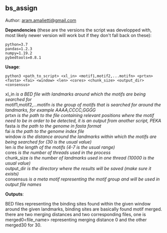 ## bs_assign
Author: aram.amalietti@gmail.com


**Dependencies** (these are the versions the script was developped with, most likely newer version will work but if they don't fall back on these):
```
python=3.7  
pandas=1.2.3  
numpy=1.19.2  
pybedtools=0.8.1  
```
**Usage**:  
  ```
  python3 <path_to_script> <xl_in> <motif1,motif2,...motifn> <prtxn> <fasta> <fai> <window> <len> <cores> <chunk_size> <output_dir> <consensus>  
  ```
  xl_in *is a BED file with landmarks around which the motifs are being searched for*  
  motif1,motif2,...motifn *is the group of motifs that is searched for around the landmarks, for example AAAA,CCCC,GGGG*  
  prtxn *is the path to the file containing relevant positions where the motif need to be in order to be detected, it is an output from another script, PEKA*  
  fasta *is the path to the genome in fasta format*  
  fai *is the path to the genome index file*  
  window *is the distance around the landmarks within which the motifs are being searched for (30 is the usual value)*  
  len *is the length of the motifs (4-7 is the usual range)*  
  cores *is the number of threads used in the process*  
  chunk_size *is the number of landmarks used in one thread (10000 is the usual value)*  
  output_dir *is the directory where the results will be saved (make sure it exists)*  
  consensus *is a meta motif representing the motif group and will be used in output file names*  
  
**Outputs**:

 BED files representing the binding sites found within the given window around the given landmarks, binding sites are basically found motif merged.  
 there are two merging distances and two corresponding files, one is merged0<file_name> representing merging distance 0 and the other merged30 for 30.
  
  
  
  


